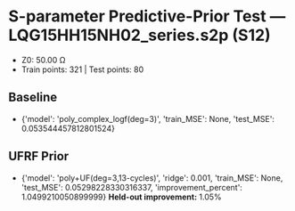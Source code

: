 # S-parameter Predictive-Prior Test — LQG15HH15NH02_series.s2p (S12)
- Z0: 50.00 Ω
- Train points: 321  |  Test points: 80

## Baseline
- {'model': 'poly_complex_logf(deg=3)', 'train_MSE': None, 'test_MSE': 0.053544457812801524}

## UFRF Prior
- {'model': 'poly+UF(deg=3,13-cycles)', 'ridge': 0.001, 'train_MSE': None, 'test_MSE': 0.05298228330316337, 'improvement_percent': 1.0499210050899999}
**Held-out improvement:** 1.05%